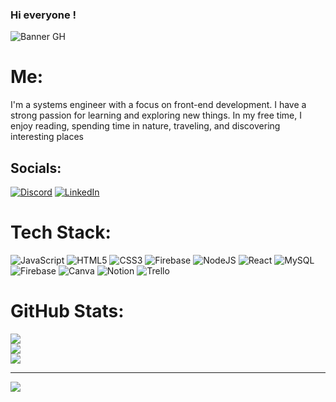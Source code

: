 ### Hi everyone ! 

![Banner GH](https://github.com/vanessann-dev/vanessann-dev/assets/125521341/84ec1730-3484-431b-898d-158defe3ea59)

#  Me:
I'm a systems engineer with a focus on front-end development. I have a strong passion for learning and exploring new things. In my free time, I enjoy reading, spending time in nature, traveling, and discovering interesting places 


##  Socials:
[![Discord](https://img.shields.io/badge/Discord-%237289DA.svg?logo=discord&logoColor=white)](https://discord.gg/.vanessan) [![LinkedIn](https://img.shields.io/badge/LinkedIn-%230077B5.svg?logo=linkedin&logoColor=white)](https://linkedin.com/in/www.linkedin.com/in/dev-vanessan) 

#  Tech Stack:
![JavaScript](https://img.shields.io/badge/javascript-%23323330.svg?style=for-the-badge&logo=javascript&logoColor=%23F7DF1E) ![HTML5](https://img.shields.io/badge/html5-%23E34F26.svg?style=for-the-badge&logo=html5&logoColor=white) ![CSS3](https://img.shields.io/badge/css3-%231572B6.svg?style=for-the-badge&logo=css3&logoColor=white) ![Firebase](https://img.shields.io/badge/firebase-%23039BE5.svg?style=for-the-badge&logo=firebase) ![NodeJS](https://img.shields.io/badge/node.js-6DA55F?style=for-the-badge&logo=node.js&logoColor=white) ![React](https://img.shields.io/badge/react-%2320232a.svg?style=for-the-badge&logo=react&logoColor=%2361DAFB) ![MySQL](https://img.shields.io/badge/mysql-%2300000f.svg?style=for-the-badge&logo=mysql&logoColor=white) ![Firebase](https://img.shields.io/badge/Firebase-039BE5?style=for-the-badge&logo=Firebase&logoColor=white) ![Canva](https://img.shields.io/badge/Canva-%2300C4CC.svg?style=for-the-badge&logo=Canva&logoColor=white) ![Notion](https://img.shields.io/badge/Notion-%23000000.svg?style=for-the-badge&logo=notion&logoColor=white) ![Trello](https://img.shields.io/badge/Trello-%23026AA7.svg?style=for-the-badge&logo=Trello&logoColor=white)
#  GitHub Stats:
![](https://github-readme-stats.vercel.app/api?username=vanessann-dev&theme=radical&hide_border=false&include_all_commits=false&count_private=false)<br/>
![](https://github-readme-streak-stats.herokuapp.com/?user=vanessann-dev&theme=radical&hide_border=false)<br/>
![](https://github-readme-stats.vercel.app/api/top-langs/?username=vanessann-dev&theme=radical&hide_border=false&include_all_commits=false&count_private=false&layout=compact)

---
[![](https://visitcount.itsvg.in/api?id=vanessann-dev&icon=0&color=0)](https://visitcount.itsvg.in)


